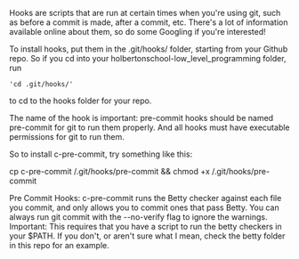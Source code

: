 Hooks are scripts that are run at certain times when you're using git,
such as before a commit is made, after a commit, etc. There's a lot of
information available online about them, so do some Googling if you're
interested!

To install hooks, put them in the .git/hooks/ folder, starting from your
Github repo. So if you cd into your holbertonschool-low_level_programming
folder, run

	'cd .git/hooks/'

to cd to the hooks folder for your repo.

The name of the hook is important: pre-commit hooks should be named pre-commit
for git to run them properly. And all hooks must have executable permissions
for git to run them.

So to install c-pre-commit, try something like this:

   cp c-pre-commit <path to repo here>/.git/hooks/pre-commit &&
      chmod +x <path to repo here>/.git/hooks/pre-commit



Pre Commit Hooks:
    c-pre-commit runs the Betty checker against each file you commit,
    and only allows you to commit ones that pass Betty. You can always
    run git commit with the --no-verify flag to ignore the warnings.
    Important:
	This requires that you have a script to run the betty checkers in your
	$PATH. If you don't, or aren't sure what I mean, check the betty folder
	in this repo for an example.